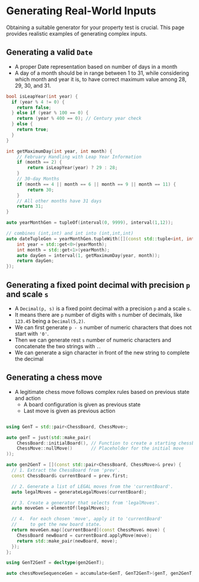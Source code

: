 # Generating Real-World Inputs

Obtaining a suitable generator for your property test is crucial.
This page provides realistic examples of generating complex inputs.

## Generating a valid `Date`

* A proper Date representation based on number of days in a month
* A day of a month should be in range between 1 to 31, while considering which month and year it is, to have correct maximum value among 28, 29, 30, and 31.

```cpp
bool isLeapYear(int year) {
  if (year % 4 != 0) {
    return false;
  } else if (year % 100 == 0) {
    return (year % 400 == 0); // Century year check
  } else {
    return true;
  }
}

int getMaximumDay(int year, int month) {
    // February Handling with Leap Year Information
    if (month == 2) {
        return isLeapYear(year) ? 29 : 28;
    }
    // 30-day Months
    if (month == 4 || month == 6 || month == 9 || month == 11) {
        return 30;
    }
    // All other months have 31 days
    return 31;
}

auto yearMonthGen = tupleOf(interval(0, 9999), interval(1,12));

// combines (int,int) and int into (int,int,int)
auto dateTupleGen = yearMonthGen.tupleWith([](const std::tuple<int, int> yearMonth) {
    int year = std::get<0>(yearMonth);
    int month = std::get<1>(yearMonth);
    auto dayGen = interval(1, getMaximumDay(year, month));
    return dayGen;
});

```

## Generating a fixed point decimal with precision `p` and scale `s`

* A `Decimal(p, s)` is a fixed point decimal with a precision `p` and a scale `s`.
* It means there are `p` number of digits with `s` number of decimals, like `123.45` being a `Decimal(5,2)`.
* We can first generate `p - s` number of numeric characters that does not start with `'0'`.
* Then we can generate rest `s` number of numeric characters and concatenate the two strings with `.`.
* We can generate a sign character in front of the new string to complete the decimal

## Generating a chess move

* A legitimate chess move follows complex rules based on previous state and action
    * A board configuration is given as previous state
    * Last move is given as previous action

```cpp

using GenT = std::pair<ChessBoard, ChessMove>;

auto genT = just(std::make_pair(
    ChessBoard::initialBoard(), // Function to create a starting chessboard
    ChessMove::nullMove()       // Placeholder for the initial move
));

auto gen2GenT = [](const std::pair<ChessBoard, ChessMove>& prev) {
  // 1. Extract the ChessBoard from 'prev'.
  const ChessBoard& currentBoard = prev.first;

  // 2. Generate a list of LEGAL moves from the 'currentBoard'.
  auto legalMoves = generateLegalMoves(currentBoard);

  // 3. Create a generator that selects from 'legalMoves'.
  auto moveGen = elementOf(legalMoves);

  // 4.  For each chosen 'move', apply it to 'currentBoard'
  //     to get the new board state.
  return moveGen.map([currentBoard](const ChessMove& move) {
    ChessBoard newBoard = currentBoard.applyMove(move);
    return std::make_pair(newBoard, move); 
  });
};

using GenT2GenT = decltype(gen2GenT);

auto chessMoveSequenceGen = accumulate<GenT, GenT2GenT>(genT, gen2GenT, minSize, maxSize);
```